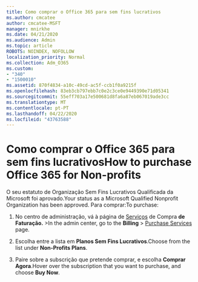 ```yaml
---
title: Como comprar o Office 365 para sem fins lucrativos
ms.author: cmcatee
author: cmcatee-MSFT
manager: mnirkhe
ms.date: 04/21/2020
ms.audience: Admin
ms.topic: article
ROBOTS: NOINDEX, NOFOLLOW
localization_priority: Normal
ms.collection: Adm_O365
ms.custom:
- "340"
- "1500010"
ms.assetid: 870f4834-a10c-49cd-ac5f-ccb1f0a9215f
ms.openlocfilehash: 83eb3cb797ebb7c0e2c3ce0e9449390e71d05341
ms.sourcegitcommit: 55eff703a17e500681d8fa6a87eb067019ade3cc
ms.translationtype: MT
ms.contentlocale: pt-PT
ms.lasthandoff: 04/22/2020
ms.locfileid: "43763588"
---
```

# <a name="how-to-purchase-office-365-for-non-profits"></a><span data-ttu-id="4f8d2-102">Como comprar o Office 365 para sem fins lucrativos</span><span class="sxs-lookup"><span data-stu-id="4f8d2-102">How to purchase Office 365 for Non-profits</span></span>

<span data-ttu-id="4f8d2-103">O seu estatuto de Organização Sem Fins Lucrativos Qualificada da Microsoft foi aprovado.</span><span class="sxs-lookup"><span data-stu-id="4f8d2-103">Your status as a Microsoft Qualified Nonprofit Organization has been approved.</span></span> <span data-ttu-id="4f8d2-104">Para comprar:</span><span class="sxs-lookup"><span data-stu-id="4f8d2-104">To purchase:</span></span>
  
1. <span data-ttu-id="4f8d2-105">No centro de administração, vá à página de [Serviços](https://go.microsoft.com/fwlink/p/?linkid=868433) de Compra **de Faturação.** \></span><span class="sxs-lookup"><span data-stu-id="4f8d2-105">In the admin center, go to the **Billing** \> [Purchase Services](https://go.microsoft.com/fwlink/p/?linkid=868433) page.</span></span>

2. <span data-ttu-id="4f8d2-106">Escolha entre a lista em **Planos Sem Fins Lucrativos**.</span><span class="sxs-lookup"><span data-stu-id="4f8d2-106">Choose from the list under **Non-Profits Plans**.</span></span>

3. <span data-ttu-id="4f8d2-107">Paire sobre a subscrição que pretende comprar, e escolha **Comprar Agora**.</span><span class="sxs-lookup"><span data-stu-id="4f8d2-107">Hover over the subscription that you want to purchase, and choose **Buy Now**.</span></span>